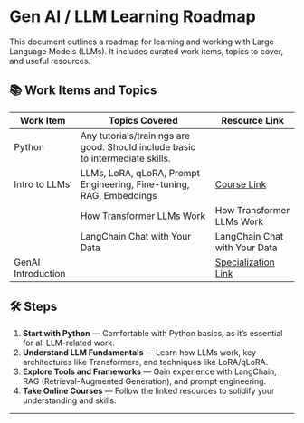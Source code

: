 # Gen AI / LLM Learning Roadmap

This document outlines a roadmap for learning and working with Large Language Models (LLMs). It includes curated work items, topics to cover, and useful resources.

## 📚 Work Items and Topics

| Work Item             | Topics Covered                                                                 | Resource Link |
|-----------------------|---------------------------------------------------------------------------------|---------------|
| Python                | Any tutorials/trainings are good. Should include basic to intermediate skills. |               |
| Intro to LLMs         | LLMs, LoRA, qLoRA, Prompt Engineering, Fine-tuning, RAG, Embeddings             | [Course Link](https://www.coursera.org/learn/generative-ai-with-llms) |
|                       | How Transformer LLMs Work                                                       | How Transformer LLMs Work |
|                       | LangChain Chat with Your Data                                                  | LangChain Chat with Your Data |
| GenAI Introduction    |                                                                                 | [Specialization Link](https://www.coursera.org/specializations/introduction-generative-ai) |

## 🛠️ Steps

1. **Start with Python** — Comfortable with Python basics, as it’s essential for all LLM-related work.
2. **Understand LLM Fundamentals** — Learn how LLMs work, key architectures like Transformers, and techniques like LoRA/qLoRA.
3. **Explore Tools and Frameworks** — Gain experience with LangChain, RAG (Retrieval-Augmented Generation), and prompt engineering.
4. **Take Online Courses** — Follow the linked resources to solidify your understanding and skills.

---
